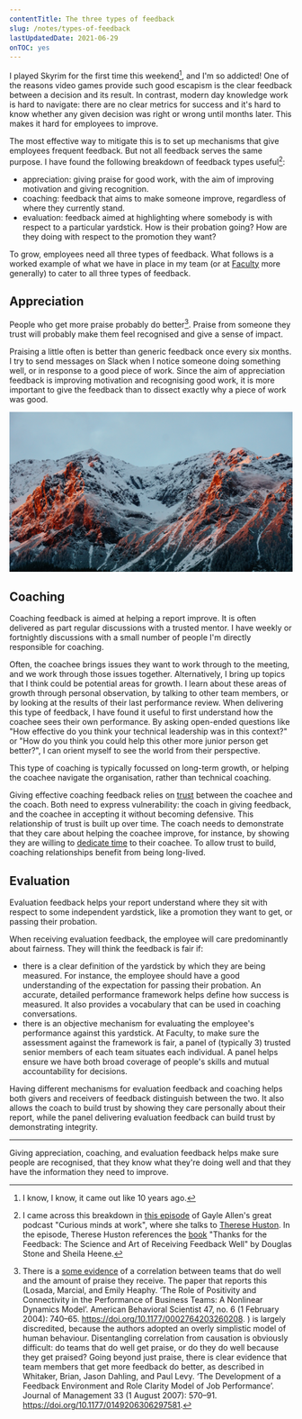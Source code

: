 ```yaml
---
contentTitle: The three types of feedback
slug: /notes/types-of-feedback
lastUpdatedDate: 2021-06-29
onTOC: yes
---
```


I played Skyrim for the first time this weekend[^1], and I'm so addicted! One of the reasons video games provide such good escapism is the clear feedback between a decision and its result. In contrast, modern day knowledge work is hard to navigate: there are no clear metrics for success and it's hard to know whether any given decision was right or wrong until months later<!--todo link to wicked env-->. This makes it hard for employees to improve.

The most effective way to mitigate this is to set up mechanisms that give employees frequent feedback. But not all feedback serves the same purpose. I have found the following breakdown of feedback types useful[^2]:
- appreciation: giving praise for good work, with the aim of improving motivation and giving recognition.
- coaching: feedback that aims to make someone improve, regardless of where they currently stand.
- evaluation: feedback aimed at highlighting where somebody is with respect to a particular yardstick. How is their probation going? How are they doing with respect to the promotion they want?

To grow, employees need all three types of feedback. What follows is a worked example of what we have in place in my team (or at [Faculty](https://faculty.ai) more generally) to cater to all three types of feedback.

## Appreciation

People who get more praise probably do better[^3]. Praise from someone they trust will probably make them feel recognised and give a sense of impact. 

Praising a little often is better than generic feedback once every six months. I try to send messages on Slack when I notice someone doing something well, or in response to a good piece of work. Since the aim of appreciation feedback is improving motivation and recognising good work, it is more important to give the feedback than to dissect exactly why a piece of work was good.

![](./images/types-of-feedback-1.png)
<!-- Photo by Kaidi Guo on Unsplash -->

## Coaching

Coaching feedback is aimed at helping a report improve. It is often delivered as part regular discussions with a trusted mentor. I have weekly or fortnightly discussions with a small number of people I'm directly responsible for coaching. 

Often, the coachee brings issues they want to work through to the meeting, and we work through those issues together. Alternatively, I bring up topics that I think could be potential areas for growth. I learn about these areas of growth through personal observation, by talking to other team members, or by looking at the results of their last performance review. When delivering this type of feedback, I have found it useful to first understand how the coachee sees their own performance. By asking open-ended questions like "How effective do you think your technical leadership was in this context?" or "How do you think you could help this other more junior person get better?", I can orient myself to see the world from their perspective.

This type of coaching is typically focussed on long-term growth, or helping the coachee navigate the organisation, rather than technical coaching.

Giving effective coaching feedback relies on [trust](/notes/what-is-trust) between the coachee and the coach. Both need to express vulnerability: the coach in giving feedback, and the coachee in accepting it without becoming defensive. This relationship of trust is built up over time. The coach needs to demonstrate that they care about helping the coachee improve, for instance, by showing they are willing to [dedicate time](/notes/slack-makes-better-leaders) to their coachee. To allow trust to build, coaching relationships benefit from being long-lived.

## Evaluation

Evaluation feedback helps your report understand where they sit with respect to some independent yardstick, like a promotion they want to get, or passing their probation.

When receiving evaluation feedback, the employee will care predominantly about fairness. They will think the feedback is fair if:
- there is a clear definition of the yardstick by which they are being measured. For instance, the employee should have a good understanding of the expectation for passing their probation. An accurate, detailed performance framework helps define how success is measured. It also provides a vocabulary that can be used in coaching conversations.
- there is an objective mechanism for evaluating the employee's performance against this yardstick. At Faculty, to make sure the assessment against the framework is fair, a panel of (typically 3) trusted senior members of each team situates each individual. A panel helps ensure we have both broad coverage of people's skills and mutual accountability for decisions.

Having different mechanisms <!--todo (link to coach and judge) --> for evaluation feedback and coaching helps both givers and receivers of feedback distinguish between the two. It also allows the coach to build trust by showing they care personally about their report, while the panel delivering evaluation feedback can build trust by demonstrating integrity.

----

Giving appreciation, coaching, and evaluation feedback helps make sure people are recognised, that they know what they're doing well and that they have the information they need to improve.

[^1]: I know, I know, it came out like 10 years ago.
[^2]: I came across this breakdown in [this episode](https://www.gayleallen.net/cm-183-therese-huston-on-getting-feedback-right/) of Gayle Allen's great podcast "Curious minds at work", where she talks to [Therese Huston](https://www.theresehuston.com/about). In the episode,
Therese Huston references the [book](https://www.amazon.co.uk/Thanks-Feedback-Science-Receiving-Well-ebook/dp/B00F10Z4GO/ref=sr_1_1?adgrpid=56821596167&dchild=1&gclid=CjwKCAjwvMqDBhB8EiwA2iSmPJzELUjsnZ5Mn7Y-J67DraUhwpDPV3Hilels4wyyJLI5VDJfcjZB_xoC000QAvD_BwE&hvadid=259026782040&hvdev=c&hvlocphy=1006886&hvnetw=g&hvqmt=e&hvrand=14230738361810692791&hvtargid=kwd-299406212293&hydadcr=18490_1817273&keywords=thanks+for+the+feedback&qid=1618125050&sr=8-1) "Thanks for the Feedback: The Science and Art of Receiving Feedback Well" by Douglas Stone and Sheila Heene.
[^3]: There is a [some evidence](https://hbr.org/2013/03/the-ideal-praise-to-criticism) of a correlation between teams that do well and the amount of praise they receive. The paper that reports this (Losada, Marcial, and Emily Heaphy. ‘The Role of Positivity and Connectivity in the Performance of Business Teams: A Nonlinear Dynamics Model’. American Behavioral Scientist 47, no. 6 (1 February 2004): 740–65. https://doi.org/10.1177/0002764203260208.
) is largely discredited, because the authors adopted an overly simplistic model of human behaviour. Disentangling correlation from causation is obviously difficult: do teams that do well get praise, or do they do well because they get praised? Going beyond just praise, there is clear evidence that team members that get more feedback do better, as described in Whitaker, Brian, Jason Dahling, and Paul Levy. ‘The Development of a Feedback Environment and Role Clarity Model of Job Performance’. Journal of Management 33 (1 August 2007): 570–91. https://doi.org/10.1177/0149206306297581.
